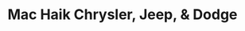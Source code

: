 ---
title: "Mac Haik Chrysler, Jeep, & Dodge"
url: /houston/mac-haik-chrysler-jeep-und-dodge/
shop: Autohaus
---